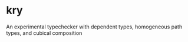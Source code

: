 # kry
An experimental typechecker with dependent types, homogeneous path types, and cubical composition
